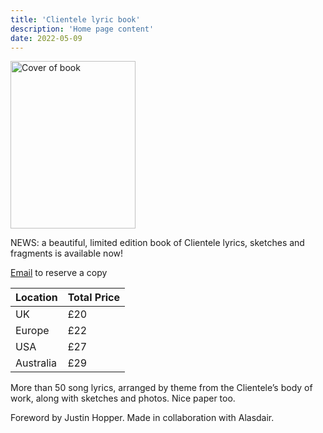 ```yaml
---
title: 'Clientele lyric book'
description: 'Home page content'
date: 2022-05-09
---
```


<img src="https://pbs.twimg.com/media/FSTtrQ5XsAAupvk?format=jpg&name=small" width="200" height="268" alt="Cover of book">

NEWS: a beautiful, limited edition book of Clientele lyrics, sketches and fragments is available now!

[Email](mailto:theclientele@yahoo.com) to reserve a copy

<!--more-->

| Location | Total Price |
|---------|--------|
| UK  | £20 |
| Europe | £22 |
| USA  | £27 |
| Australia | £29 |

More than 50 song lyrics, arranged by theme from the Clientele’s body of work, along with sketches and photos. Nice paper too.

Foreword by Justin Hopper. Made in collaboration with Alasdair.
